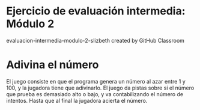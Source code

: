 # Ejercicio de evaluación intermedia: Módulo 2
evaluacion-intermedia-modulo-2-slizbeth created by GitHub Classroom
# Adivina el número
El juego consiste en que el programa genera un número al azar entre 1 y 100, y la jugadora tiene que
adivinarlo. El juego da pistas sobre si el número que prueba es demasiado alto o bajo, y va contabilizando el
número de intentos. Hasta que al final la jugadora acierta el número.
